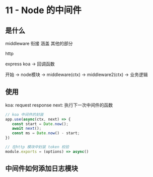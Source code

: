 # 11 - Node 的中间件

## 是什么

 middleware 衔接 涵盖 其他的部分

 http

 express koa -> 回调函数

 开始 -> node模块 -> middleware(ctx) -> middleware2(ctx) -> 业务逻辑

 ## 使用

 koa: request response
 next: 执行下一次中间件的函数

 ```javascript
 // koa 中间件的封装
 app.use(async(ctx, next) => {
    const start = Date.now();
    await next();
    const ms = Date.now() - start;
 })
 ```

 ```javascript
 // 在http 模块中封装 token 校验
 module.exports = (options) => async()
 ```

 ## 中间件如何添加日志模块